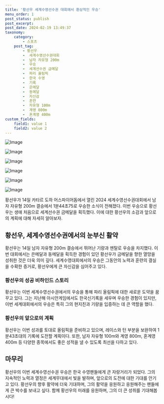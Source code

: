 ```yaml
---
title: '황선우 세계수영선수권 대회에서 환상적인 우승'
menu_order: 1
post_status: publish
post_excerpt: 
post_date: 2024-02-19 13:49:37
taxonomy:
    category:
        - 스포츠
    post_tag:
        - 황선우
        -  세계수영선수권대회
        -  남자 자유형 200m
        -  우승
        -  세계선수권 금메달
        -  파리 올림픽
        -  한국 수영
        -  기록
        -  은메달
        -  동메달
        -  자신감
        -  훈련
        -  자유형 100m
        -  계영 800m
        -  혼계영 400m
custom_fields:
    field1: value 1
    field2: value 2
---
```


![Image](https://imgnews.pstatic.net/image/311/2024/02/14/0001691263_001_20240214080901306.jpg?type=w647)

![Image](https://imgnews.pstatic.net/image/311/2024/02/14/0001691263_002_20240214080901372.jpg?type=w647)

![Image](https://imgnews.pstatic.net/image/311/2024/02/14/0001691263_003_20240214080901426.jpg?type=w647)

![Image](https://imgnews.pstatic.net/image/311/2024/02/14/0001691263_004_20240214080901479.jpg?type=w647)

![Image](https://imgnews.pstatic.net/image/311/2024/02/14/0001691263_005_20240214080901531.jpg?type=w647)

![Image](https://imgnews.pstatic.net/image/311/2024/02/14/0001691263_006_20240214080901610.jpg?type=w647)

황선우가 14일 카타르 도하 어스파이어돔에서 열린 2024 세계수영선수권대회에서 남자 자유형 200m 결승에서 1분44초75로 우승한 소식이 전해졌다. 이번 우승으로 황선우는 생애 처음으로 세계선수권 금메달을 획득했다. 이에 대한 황선우의 소감과 앞으로의 계획에 대해 자세히 알아보자.
## 황선우, 세계수영선수권에서의 눈부신 활약
황선우는 14일 남자 자유형 200m 결승에서 뛰어난 기량과 멘탈로 우승을 차지했다. 이번 대회에서는 은메달과 동메달을 획득한 경험이 있던 황선우가 금메달을 향한 열망을 성취한 것은 더욱 의미 깊다. 세계수영대회에서의 우승은 그동안의 노력과 훈련의 결실을 수확한 증거로, 황선우에게 큰 자신감을 심어주고 있다.
### 황선우의 성공 비하인드 스토리
황선우는 이번 세계수영선수권에서의 우승을 통해 파리 올림픽에 대한 새로운 도약을 꿈꾸고 있다. 그는 지난해 아시안게임에서도 한국신기록을 세우며 우승한 경험이 있지만, 이번 세계대회에서의 우승은 특히 그의 현지친과 기량을 입증하는 데 큰 역할을 했다.
### 황선우의 앞으로의 계획
황선우는 이번 성과를 토대로 올림픽을 준비하고 있으며, 레이스와 턴 부분을 보완하여 1분43초대의 기록에 도전할 계획이다. 또한, 남자 자유형 100m와 계영 800m, 혼계영 400m 등 다양한 종목에서도 좋은 성적을 낼 수 있도록 최선을 다하고 있다.
## 마무리
황선우의 이번 세계수영선수권 우승은 한국 수영팬들에게 큰 자랑거리가 되었다. 그의 지속적인 노력과 열정은 세계무대에서 빛을 발하며, 앞으로의 도전에 대한 기대를 안기고 있다. 황선우의 향후 활약에 더욱 기대하며, 그의 활약을 응원하고 응원해주는 팬들에게 큰 박수를 보내고 싶다. 함께 황선우의 미래를 응원하며, 그의 더 큰 성취를 기대해봅시다!
